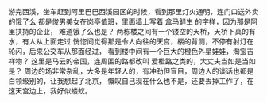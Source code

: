 游完西溪，坐车赶到阿里巴巴西溪园区的时候，看到那里灯火通明，连门口送外卖的饿了么
都是俊男美女在岗亭值班，里面墙上写着 盒马鲜生 的字样，因为那是阿里扶持的企业，
难道饿了么也是？ 两栋楼之间有一个镂空的天桥，天桥下真的有水，有人从上面走过
恍惚间觉得那是令人向往的天宫，楼的背测，不停有射灯在轮闪，后来公交车从那面经过，
看到楼中间有一个巨大的橙色外星娃娃，淘宝吉祥物？
这里是马云的帝国，连周围的路都改叫 爱橙路之类的，大丈夫当如是当如是？
周边的场非常杂乱，大多是年轻人的，有冲劲但盲目，周边人的谈话也都是白领级别的，让我想起了北京，
慨叹自己现在什么也不是，还要丢掉工作了，在这天宫边上，我好似蝼蚁。
